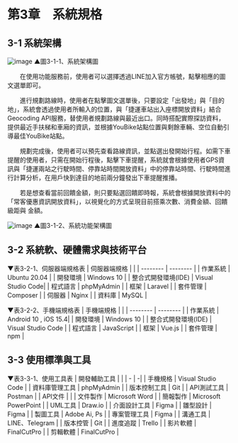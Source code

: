 # 第3章　系統規格
## 3-1 系統架構

![image](https://user-images.githubusercontent.com/88043620/162117196-4d459e24-8e7a-40d4-aba4-5b907423243a.png)
▲圖3-1-1、系統架構圖

&emsp;&emsp;在使用功能服務前，使用者可以選擇透過LINE加入官方帳號，點擊相應的圖文選單即可。

&emsp;&emsp;進行規劃路線時，使用者在點擊圖文選單後，只要設定「出發地」與「目的地」，系統會透過使用者所輸入的位置，與「捷運車站出入座標開放資料」結合Geocoding API服務，替使用者規劃路線與最近出口。同時搭配實際探訪資料，提供最近手扶梯和車廂的資訊，並根據YouBike站點位置與剩餘車輛、空位自動引導最佳YouBike站點。

&emsp;&emsp;規劃完成後，使用者可以預先查看路線資訊，並點選出發開始行程。如需下車提醒的使用者，只需在開始行程後，點擊下車提醒，系統就會根據使用者GPS資訊與「捷運兩站之行駛時間、停靠站時間開放資料」中的停靠站時間、行駛時間進行計算分析，在用戶快到達目的地前兩分鐘發出下車提醒推播。

&emsp;&emsp;若是想查看當前回饋金額，則只要點選回饋即時報，系統會根據開放資料中的「常客優惠資訊開放資料」，以視覺化的方式呈現目前搭乘次數、消費金額、回饋級距與 金額。

![image](https://user-images.githubusercontent.com/88043620/167087170-8e6756d0-7280-40ee-920a-616d894ce241.png)
▲圖3-1-2、系統功能架構圖

## 3-2 系統軟、硬體需求與技術平台

▼表3-2-1、伺服器端規格表
| 伺服器端規格         |  |
| --------         | -------- | 
| 作業系統           | Ubuntu 20.04      | 
| 開發環境           | Windows 10        | 
| 整合式開發環境(IDE) | Visual Studio Code|
| 程式語言           | phpMyAdmin        | 
| 框架              | Laravel           | 
| 套件管理           | Composer          |
| 伺服器             | Nginx             | 
| 資料庫             | MySQL             | 

▼表3-2-2、手機端規格表
| 手機端規格        |  |
| --------         | -------- | 
| 作業系統           | Android 10 , iOS 15.4| 
| 開發環境           | Windows 10           | 
| 整合式開發環境(IDE) | Visual Studio Code   |
| 程式語言           | JavaScript           | 
| 框架              | Vue.js               | 
| 套件管理           | npm                  |

## 3-3 使用標準與工具
▼表3-3-1、使用工具表
| 開發輔助工具      |  |
| -               | -|
| 手機規格         | Visual Studio Code   |
| 資料庫管理工具    | phpMyAdmin           |
| 版本控制工具      | Git                  |
| API測試工具      | Postman              |
| API文件         |  |
| 文件製作         | Microsoft Word       |
| 簡報製作         | Microsoft PowerPoint |
| UML工具         |  Draw.io             |
| 介面設計工具      | Figma               |
| 雛型設計         | Figma                |
| 製圖工具         | Adobe Ai, Ps         |
| 專案管理工具      | Figma                |
| 溝通工具         | LINE、Telegram        |
| 版本控管         | Git                  |
| 進度追蹤         | Trello               |
| 影片軟體         | FinalCutPro          |
| 剪輯軟體         | FinalCutPro          |






